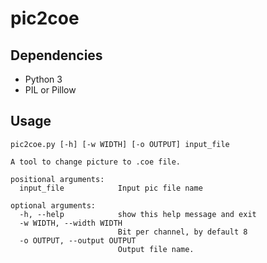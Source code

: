 # pic2coe

## Dependencies
* Python 3
* PIL or Pillow

## Usage
```
pic2coe.py [-h] [-w WIDTH] [-o OUTPUT] input_file

A tool to change picture to .coe file.

positional arguments:
  input_file            Input pic file name

optional arguments:
  -h, --help            show this help message and exit
  -w WIDTH, --width WIDTH
                        Bit per channel, by default 8
  -o OUTPUT, --output OUTPUT
                        Output file name.
```
